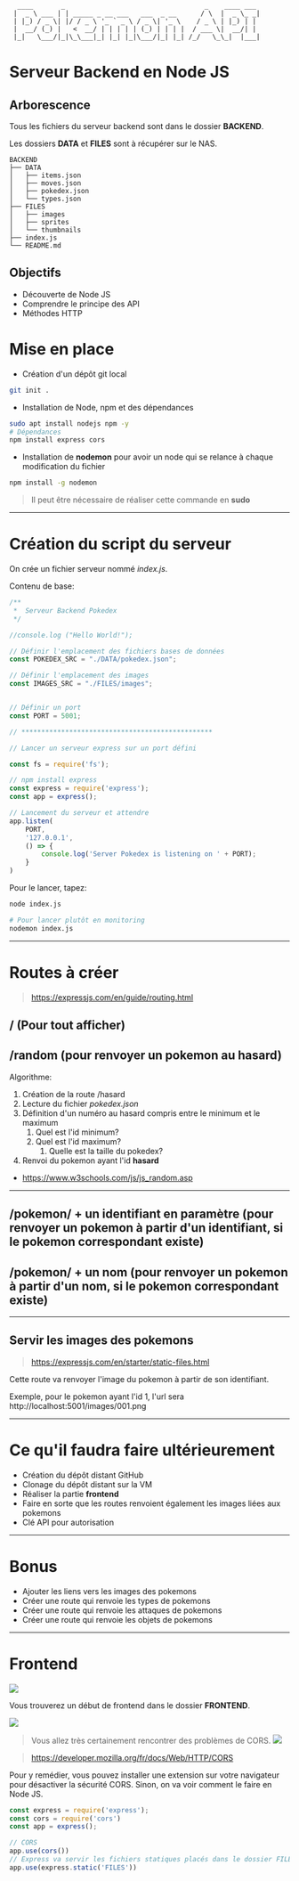 ```
  ____       _                                   _    ____ ___ 
 |  _ \ ___ | | _____ _ __ ___   ___  _ __      / \  |  _ \_ _|
 | |_) / _ \| |/ / _ \ '_ ` _ \ / _ \| '_ \    / _ \ | |_) | | 
 |  __/ (_) |   <  __/ | | | | | (_) | | | |  / ___ \|  __/| | 
 |_|   \___/|_|\_\___|_| |_| |_|\___/|_| |_| /_/   \_\_|  |___|
```

# Serveur Backend en Node JS

## Arborescence

Tous les fichiers du serveur backend sont dans le dossier **BACKEND**.

Les dossiers **DATA** et **FILES** sont à récupérer sur le NAS.

```
BACKEND
├── DATA
│   ├── items.json
│   ├── moves.json
│   ├── pokedex.json
│   └── types.json
├── FILES
│   ├── images
│   ├── sprites
│   └── thumbnails
├── index.js
└── README.md
``` 

## Objectifs

- Découverte de Node JS
- Comprendre le principe des API
- Méthodes HTTP

# Mise en place

- Création d'un dépôt git local
```bash
git init .
```

- Installation de Node, npm et des dépendances

```bash
sudo apt install nodejs npm -y
# Dépendances
npm install express cors
```

- Installation de **nodemon** pour avoir un node qui se relance à chaque modification du fichier
```bash
npm install -g nodemon
```

> Il peut être nécessaire de réaliser cette commande en **sudo**

---

# Création du script du serveur

On crée un fichier serveur nommé *index.js*.

Contenu de base:
```js
/**
 *  Serveur Backend Pokedex
 */

//console.log ("Hello World!");

// Définir l'emplacement des fichiers bases de données
const POKEDEX_SRC = "./DATA/pokedex.json";

// Définir l'emplacement des images
const IMAGES_SRC = "./FILES/images";


// Définir un port
const PORT = 5001;

// ************************************************

// Lancer un serveur express sur un port défini

const fs = require('fs');

// npm install express
const express = require('express');
const app = express();

// Lancement du serveur et attendre
app.listen(
    PORT, 
    '127.0.0.1', 
    () => {
        console.log('Server Pokedex is listening on ' + PORT);
    }
)
```


Pour le lancer, tapez:

```bash
node index.js

# Pour lancer plutôt en monitoring
nodemon index.js
```

---

# Routes à créer

> https://expressjs.com/en/guide/routing.html

## / (Pour tout afficher)

## /random (pour renvoyer un pokemon au hasard)

Algorithme:

1. Création de la route /hasard
2. Lecture du fichier _pokedex.json_
3. Définition d'un numéro au hasard compris entre le minimum et le maximum
    1. Quel est l'id minimum?
    2. Quel est l'id maximum?
        1. Quelle est la taille du pokedex?
4. Renvoi du pokemon ayant l'id **hasard**

- https://www.w3schools.com/js/js_random.asp

---

## /pokemon/ + un identifiant en paramètre (pour renvoyer un pokemon à partir d'un identifiant, si le pokemon correspondant existe)

## /pokemon/ + un nom (pour renvoyer un pokemon à partir d'un nom, si le pokemon correspondant existe)

---

## Servir les images des pokemons

> https://expressjs.com/en/starter/static-files.html

Cette route va renvoyer l'image du pokemon à partir de son identifiant.

Exemple, pour le pokemon ayant l'id 1, l'url sera http://localhost:5001/images/001.png


---

# Ce qu'il faudra faire ultérieurement

- Création du dépôt distant GitHub
- Clonage du dépôt distant sur la VM
- Réaliser la partie **frontend**
- Faire en sorte que les routes renvoient également les images liées aux pokemons
- Clé API pour autorisation

---

# Bonus

- Ajouter les liens vers les images des pokemons 
- Créer une route qui renvoie les types de pokemons
- Créer une route qui renvoie les attaques de pokemons
- Créer une route qui renvoie les objets de pokemons

---

# Frontend

![](readme_docs/c8f9c7c6.png)

Vous trouverez un début de frontend dans le dossier **FRONTEND**.

![](readme_docs/144f49f2.png)

> Vous allez très certainement rencontrer des problèmes de CORS.
![](readme_docs/caac8343.png)

> https://developer.mozilla.org/fr/docs/Web/HTTP/CORS

Pour y remédier, vous pouvez installer une extension sur votre navigateur pour désactiver la sécurité CORS.
Sinon, on va voir comment le faire en Node JS.

```js
const express = require('express');
const cors = require('cors')
const app = express();

// CORS
app.use(cors())
// Express va servir les fichiers statiques placés dans le dossier FILES
app.use(express.static('FILES'))
```